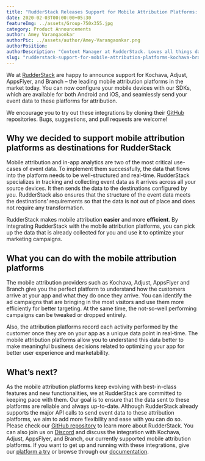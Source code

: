 ```yaml
---
title: "RudderStack Releases Support for Mobile Attribution Platforms: Kochava, Branch, Adjust, and AppsFlyer"
date: 2020-02-03T00:00:00+05:30
featureImg: ../assets/Group-750x355.jpg
category: Product Announcements
author: Amey Varangaonkar
authorPic: ../assets/author/Amey-Varangaonkar.png
authorPosition: 
authorDescription: "Content Manager at RudderStack. Loves all things data. Manchester United, music, and sci-fi fan, among other things."
slug: "rudderstack-support-for-mobile-attribution-platforms-kochava-branch-adjust-appsflyer"
---
```

We at [RudderStack](https://rudderstack.com/) are happy to announce support for Kochava, Adjust, AppsFlyer, and Branch – the leading mobile attribution platforms in the market today. You can now configure your mobile devices with our SDKs, which are available for both Android and iOS, and seamlessly send your event data to these platforms for attribution.  

We encourage you to try out these integrations by cloning their [GitHub](https://github.com/rudderlabs) repositories. Bugs, suggestions, and pull requests are welcome!  

**Why we decided to support mobile attribution platforms as destinations for RudderStack**
------------------------------------------------------------------------------------------

Mobile attribution and in-app analytics are two of the most critical use-cases of event data. To implement them successfully, the data that flows into the platform needs to be well-structured and real-time. RudderStack specializes in tracking and collecting event data as it arrives across all your source devices. It then sends the data to the destinations configured by you. RudderStack also ensures that the structure of the event data meets the destinations’ requirements so that the data is not out of place and does not require any transformation.  

RudderStack makes mobile attribution **easier** and more **efficient**. By integrating RudderStack with the mobile attribution platforms, you can pick up the data that is already collected for you and use it to optimize your marketing campaigns.  

**What you can do with the mobile attribution platforms**
---------------------------------------------------------

The mobile attribution providers such as Kochava, Adjust, AppsFlyer and Branch give you the perfect platform to understand how the customers arrive at your app and what they do once they arrive. You can identify the ad campaigns that are bringing in the most visitors and use them more efficiently for better targeting. At the same time, the not-so-well performing campaigns can be tweaked or dropped entirely.  

Also, the attribution platforms record each activity performed by the customer once they are on your app as a unique data point in real-time. The mobile attribution platforms allow you to understand this data better to make meaningful business decisions related to optimizing your app for better user experience and marketability.   

**What’s next?**
----------------

As the mobile attribution platforms keep evolving with best-in-class features and new functionalities, we at RudderStack are committed to keeping pace with them. Our goal is to ensure that the data sent to these platforms are reliable and always up-to-date. Although RudderStack already supports the major API calls to send event data to these attribution platforms, we aim to add more flexibility and ease with you can do so.  
Please check our [GitHub repository](https://github.com/rudderlabs/rudder-server) to learn more about RudderStack. You can also join us on [Discord](https://discordapp.com/invite/xNEdEGw) and discuss the integration with Kochava, Adjust, AppsFlyer, and Branch, our currently supported mobile attribution platforms. If you want to get up and running with these integrations, give our [platform a try](https://app.rudderlabs.com/signup) or browse through our [documentation](https://docs.rudderstack.com/destinations).